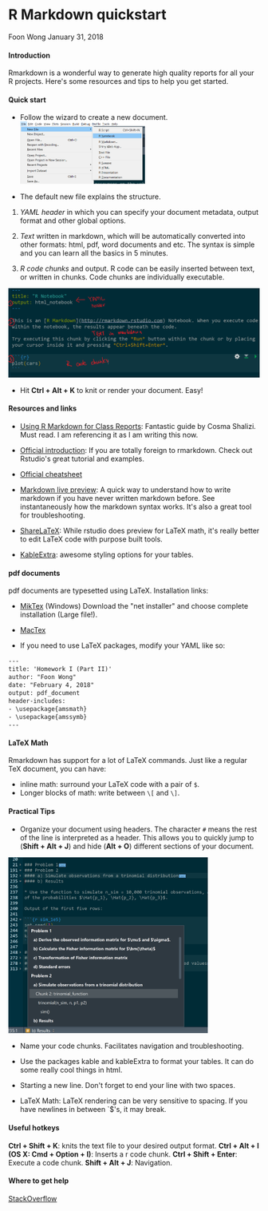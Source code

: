 R Markdown quickstart
================
Foon Wong
January 31, 2018

#### Introduction

Rmarkdown is a wonderful way to generate high quality reports for all your R projects. Here's some resources and tips to help you get started.

#### Quick start

-   Follow the wizard to create a new document.
    <img src="newfile.png" width="250" />

-   The default new file explains the structure.

1.  *YAML header* in which you can specify your document metadata, output format and other global options.

2.  *Text* written in markdown, which will be automatically converted into other formats: html, pdf, word documents and etc. The syntax is simple and you can learn all the basics in 5 minutes.

3.  *R code chunks* and output. R code can be easily inserted between text, or written in chunks. Code chunks are individually executable.

<img src="default.png" width="600" />

-   Hit **Ctrl + Alt + K** to knit or render your document. Easy!

#### Resources and links

-   [Using R Markdown for Class Reports](http://www.stat.cmu.edu/~cshalizi/rmarkdown/): Fantastic guide by Cosma Shalizi. Must read. I am referencing it as I am writing this now.

-   [Official introduction](http://rmarkdown.rstudio.com/lesson-1.html): If you are totally foreign to rmarkdown. Check out Rstudio's great tutorial and examples.

-   [Official cheatsheet](https://github.com/rstudio/cheatsheets/raw/master/rmarkdown-2.0.pdf)

-   [Markdown live preview](http://markdownlivepreview.com/): A quick way to understand how to write markdown if you have never written markdown before. See instantaneously how the markdown syntax works. It's also a great tool for troubleshooting.

-   [ShareLaTeX](https://www.sharelatex.com/): While rstudio does preview for LaTeX math, it's really better to edit LaTeX code with purpose built tools.

-   [KableExtra](https://haozhu233.github.io/kableExtra/): awesome styling options for your tables.

#### pdf documents

pdf documents are typesetted using LaTeX. Installation links:
- [MikTex](https://miktex.org/download) (Windows) Download the "net installer" and choose complete installation (Large file!).

-   [MacTex](https://tug.org/mactex/mactex-download.html)

-   If you need to use LaTeX packages, modify your YAML like so:

<!-- -->

    ---
    title: 'Homework I (Part II)'
    author: "Foon Wong"
    date: "February 4, 2018"
    output: pdf_document
    header-includes:
    - \usepackage{amsmath}
    - \usepackage{amssymb}
    ---

#### LaTeX Math

Rmarkdown has support for a lot of LaTeX commands. Just like a regular TeX document, you can have:
- inline math: surround your LaTeX code with a pair of `$`.
- Longer blocks of math: write between `\[` and `\]`.

#### Practical Tips

-   Organize your document using headers. The character `#` means the rest of the line is interpreted as a header. This allows you to quickly jump to (**Shift + Alt + J**) and hide (**Alt + O**) different sections of your document.

<img src="navigation.png" width="400" />

-   Name your code chunks. Facilitates navigation and troubleshooting.

-   Use the packages kable and kableExtra to format your tables. It can do some really cool things in html.

-   Starting a new line. Don't forget to end your line with two spaces.

-   LaTeX Math: LaTeX rendering can be very sensitive to spacing. If you have newlines in between \`$'s, it may break.

#### Useful hotkeys

**Ctrl + Shift + K**: knits the text file to your desired output format.
**Ctrl + Alt + I (OS X: Cmd + Option + I)**: Inserts a r code chunk.
**Ctrl + Shift + Enter**: Execute a code chunk.
**Shift + Alt + J**: Navigation.

#### Where to get help

[StackOverflow](https://stackoverflow.com/)
